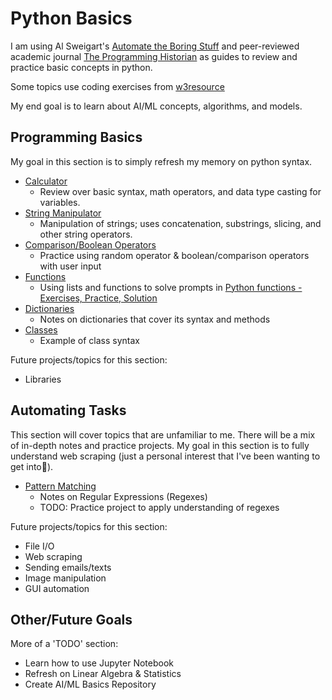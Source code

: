 # Python Basics
I am using Al Sweigart's [Automate the Boring Stuff](https://automatetheboringstuff.com/#toc) and peer-reviewed academic journal [The Programming Historian](http://programminghistorian.org/en/lessons/) as guides to review and practice basic concepts in python.

Some topics use coding exercises from [w3resource](https://www.w3resource.com/python/python-tutorial.php)

My end goal is to learn about AI/ML concepts, algorithms, and models.

## Programming Basics
My goal in this section is to simply refresh my memory on python syntax.

* [Calculator](Python-Basics/1-Programming-Basics/Calculator.py)
  - Review over basic syntax, math operators, and data type casting for variables.
* [String Manipulator](Python-Basics/1-Programming-Basics/StringManipulation.py)
  - Manipulation of strings; uses concatenation, substrings, slicing, and other string operators.
* [Comparison/Boolean Operators](Python-Basics/1-Programming-Basics/Comparison.py)
  - Practice using random operator & boolean/comparison operators with user input
* [Functions](Python-Basics/1-Programming-Basics/FunctionPractice.py)
  - Using lists and functions to solve prompts in [Python functions - Exercises, Practice, Solution](https://www.w3resource.com/python-exercises/python-functions-exercises.php)
* [Dictionaries](Python-Basics/1-Programming-Basics/Dictionaries.py)
  - Notes on dictionaries that cover its syntax and methods
* [Classes](Python-Basics/1-Programming-Basics/Classes.py)
  - Example of class syntax

Future projects/topics for this section:
- Libraries

## Automating Tasks
This section will cover topics that are unfamiliar to me. There will be a mix of in-depth notes and practice projects.
My goal in this section is to fully understand web scraping (just a personal interest that I've been wanting to get into🥺).

* [Pattern Matching](Python-Basics/2-Automating-Tasks/Regexes.py)
  - Notes on Regular Expressions (Regexes)
  - TODO: Practice project to apply understanding of regexes

Future projects/topics for this section:
- File I/O
- Web scraping
- Sending emails/texts
- Image manipulation
- GUI automation

## Other/Future Goals
More of a 'TODO' section:
- Learn how to use Jupyter Notebook
- Refresh on Linear Algebra & Statistics
- Create AI/ML Basics Repository
